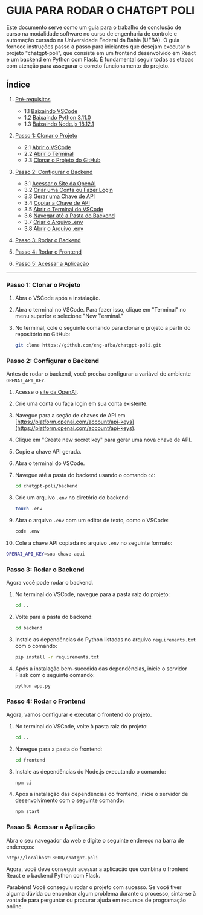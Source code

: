 # GUIA PARA RODAR O CHATGPT POLI 

Este documento serve como um guia para o trabalho de conclusão de curso na modalidade software no curso de engenharia de controle e automação cursado na Universidade Federal da Bahia (UFBA). O guia fornece instruções passo a passo para iniciantes que desejam executar o projeto "chatgpt-poli", que consiste em um frontend desenvolvido em React e um backend em Python com Flask. É fundamental seguir todas as etapas com atenção para assegurar o correto funcionamento do projeto.

## Índice

1. [Pré-requisitos](#pré-requisitos)
   - 1.1 [Baixaindo VSCode](#vscode)
   - 1.2 [Baixaindo Python 3.11.0](#python-3110)
   - 1.3 [Baixaindo Node.js 18.12.1](#nodejs-18121)

2. [Passo 1: Clonar o Projeto](#passo-1-clonar-o-projeto)
   - 2.1 [Abrir o VSCode](#abrir-o-vscode)
   - 2.2 [Abrir o Terminal](#abrir-o-terminal)
   - 2.3 [Clonar o Projeto do GitHub](#clonar-o-projeto-do-github)

3. [Passo 2: Configurar o Backend](#passo-2-configurar-o-backend)
   - 3.1 [Acessar o Site da OpenAI](#acessar-o-site-da-openai)
   - 3.2 [Criar uma Conta ou Fazer Login](#criar-uma-conta-ou-fazer-login)
   - 3.3 [Gerar uma Chave de API](#gerar-uma-chave-de-api)
   - 3.4 [Copiar a Chave de API](#copiar-a-chave-de-api)
   - 3.5 [Abrir o Terminal do VSCode](#abrir-o-terminal-do-vscode)
   - 3.6 [Navegar até a Pasta do Backend](#navegar-até-a-pasta-do-backend)
   - 3.7 [Criar o Arquivo .env](#criar-o-arquivo-env)
   - 3.8 [Abrir o Arquivo .env](#abrir-o-arquivo-env)

4. [Passo 3: Rodar o Backend](#passo-3-rodar-o-backend)

5. [Passo 4: Rodar o Frontend](#passo-4-rodar-o-frontend)

6. [Passo 5: Acessar a Aplicação](#passo-5-acessar-a-aplicação)

<hr />

### Passo 1: Clonar o Projeto

1. Abra o VSCode após a instalação.

2. Abra o terminal no VSCode. Para fazer isso, clique em "Terminal" no menu superior e selecione "New Terminal."

3. No terminal, cole o seguinte comando para clonar o projeto a partir do repositório no GitHub:

   ```bash
   git clone https://github.com/eng-ufba/chatgpt-poli.git
   ```

### Passo 2: Configurar o Backend

Antes de rodar o backend, você precisa configurar a variável de ambiente `OPENAI_API_KEY`.

1. Acesse o [site da OpenAI](https://platform.openai.com/).

2. Crie uma conta ou faça login em sua conta existente.

3. Navegue para a seção de chaves de API em [https://platform.openai.com/account/api-keys](https://platform.openai.com/account/api-keys).

4. Clique em "Create new secret key" para gerar uma nova chave de API.

5. Copie a chave API gerada.

6. Abra o terminal do VSCode.

7. Navegue até a pasta do backend usando o comando `cd`:

   ```bash
   cd chatgpt-poli/backend
   ```

8. Crie um arquivo `.env` no diretório do backend:

   ```bash
   touch .env
   ```

9. Abra o arquivo `.env` com um editor de texto, como o VSCode:

   ```bash
   code .env
   ```

10. Cole a chave API copiada no arquivo `.env` no seguinte formato:

   ```bash
   OPENAI_API_KEY=sua-chave-aqui
   ```

### Passo 3: Rodar o Backend

Agora você pode rodar o backend.

1. No terminal do VSCode, navegue para a pasta raiz do projeto:

   ```bash
   cd ..
   ```

2. Volte para a pasta do backend:

   ```bash
   cd backend
   ```

3. Instale as dependências do Python listadas no arquivo `requirements.txt` com o comando:

   ```bash
   pip install -r requirements.txt
   ```

4. Após a instalação bem-sucedida das dependências, inicie o servidor Flask com o seguinte comando:

   ```bash
   python app.py
   ```

### Passo 4: Rodar o Frontend

Agora, vamos configurar e executar o frontend do projeto.

1. No terminal do VSCode, volte à pasta raiz do projeto:

   ```bash
   cd ..
   ```

2. Navegue para a pasta do frontend:

   ```bash
   cd frontend
   ```

3. Instale as dependências do Node.js executando o comando:

   ```bash
   npm ci
   ```

4. Após a instalação das dependências do frontend, inicie o servidor de desenvolvimento com o seguinte comando:

   ```bash
   npm start
   ```

### Passo 5: Acessar a Aplicação

Abra o seu navegador da web e digite o seguinte endereço na barra de endereços:

```
http://localhost:3000/chatgpt-poli
```

Agora, você deve conseguir acessar a aplicação que combina o frontend React e o backend Python com Flask.

Parabéns! Você conseguiu rodar o projeto com sucesso. Se você tiver alguma dúvida ou encontrar algum problema durante o processo, sinta-se à vontade para perguntar ou procurar ajuda em recursos de programação online.